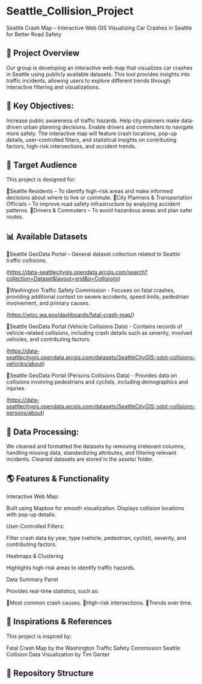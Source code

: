 # Seattle_Collision_Project

Seattle Crash Map – Interactive Web GIS
Visualizing Car Crashes in Seattle for Better Road Safety


## 📌 Project Overview
Our group is developing an interactive web map that visualizes car crashes in Seattle using publicly available datasets. This tool provides insights into traffic incidents, allowing users to explore different trends through interactive filtering and visualizations.

## 🚗 Key Objectives:
Increase public awareness of traffic hazards.
Help city planners make data-driven urban planning decisions.
Enable drivers and commuters to navigate more safely.
The interactive map will feature crash locations, pop-up details, user-controlled filters, and statistical insights on contributing factors, high-risk intersections, and accident trends.

## 🎯 Target Audience
This project is designed for:

🔹Seattle Residents – To identify high-risk areas and make informed decisions about where to live or commute.
🔹City Planners & Transportation Officials – To improve road safety infrastructure by analyzing accident patterns.
🔹Drivers & Commuters – To avoid hazardous areas and plan safer routes.

## 📊 Available Datasets

🔹Seattle GeoData Portal – General dataset collection related to Seattle traffic collisions. 

(https://data-seattlecitygis.opendata.arcgis.com/search?collection=Dataset&layout=grid&q=Collisions)

🔹Washington Traffic Safety Commission - Focuses on fatal crashes, providing additional context on severe accidents, speed limits, pedestrian involvement, and primary causes. 

(https://wtsc.wa.gov/dashboards/fatal-crash-map/)

🔹Seattle GeoData Portal (Vehicle Collisions Data) - Contains records of vehicle-related collisions, including crash details such as severity, involved vehicles, and contributing factors. 

(https://data-seattlecitygis.opendata.arcgis.com/datasets/SeattleCityGIS::sdot-collisions-vehicles/about)

🔹Seattle GeoData Portal (Persons Collisions Data) - Provides data on collisions involving pedestrians and cyclists, including demographics and injuries. 

(https://data-seattlecitygis.opendata.arcgis.com/datasets/SeattleCityGIS::sdot-collisions-persons/about)

## 🚀 Data Processing:
We cleaned and formatted the datasets by removing irrelevant columns, handling missing data, standardizing attributes, and filtering relevant incidents.
Cleaned datasets are stored in the assets/ folder.

## 🌎 Features & Functionality

Interactive Web Map:

Built using Mapbox for smooth visualization.
Displays collision locations with pop-up details.

User-Controlled Filters:

Filter crash data by year, type (vehicle, pedestrian, cyclist), severity, and contributing factors.

Heatmaps & Clustering

Highlights high-risk areas to identify traffic hazards.

Data Summary Panel

Provides real-time statistics, such as:

🔹Most common crash causes.
🔹High-risk intersections.
🔹Trends over time.

## 🔗 Inspirations & References
This project is inspired by:

Fatal Crash Map by the Washington Traffic Safety Commission
Seattle Collision Data Visualization by Tim Ganter

## 📂 Repository Structure


